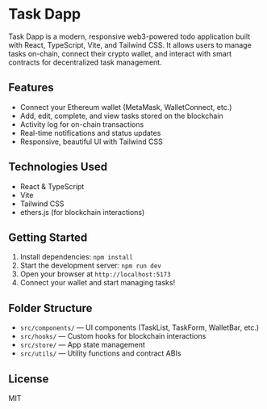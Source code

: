 
# Task Dapp

Task Dapp is a modern, responsive web3-powered todo application built with React, TypeScript, Vite, and Tailwind CSS. It allows users to manage tasks on-chain, connect their crypto wallet, and interact with smart contracts for decentralized task management.

## Features

- Connect your Ethereum wallet (MetaMask, WalletConnect, etc.)
- Add, edit, complete, and view tasks stored on the blockchain
- Activity log for on-chain transactions
- Real-time notifications and status updates
- Responsive, beautiful UI with Tailwind CSS

## Technologies Used

- React & TypeScript
- Vite
- Tailwind CSS
- ethers.js (for blockchain interactions)

## Getting Started

1. Install dependencies: `npm install`
2. Start the development server: `npm run dev`
3. Open your browser at `http://localhost:5173`
4. Connect your wallet and start managing tasks!

## Folder Structure

- `src/components/` — UI components (TaskList, TaskForm, WalletBar, etc.)
- `src/hooks/` — Custom hooks for blockchain interactions
- `src/store/` — App state management
- `src/utils/` — Utility functions and contract ABIs

## License

MIT

